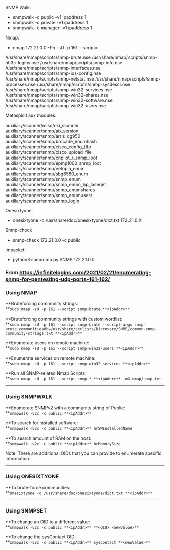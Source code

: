 SNMP Walk: 


- snmpwalk -c public -v1 ipaddress 1
- snmpwalk -c private -v1 ipaddress 1
- snmpwalk -c manager -v1 ipaddress 1


Nmap: 

- nmap 172.21.0.0 -Pn -sU -p 161 --script=

/usr/share/nmap/scripts/snmp-brute.nse
/usr/share/nmap/scripts/snmp-hh3c-logins.nse
/usr/share/nmap/scripts/snmp-info.nse
/usr/share/nmap/scripts/snmp-interfaces.nse
/usr/share/nmap/scripts/snmp-ios-config.nse
/usr/share/nmap/scripts/snmp-netstat.nse
/usr/share/nmap/scripts/snmp-processes.nse
/usr/share/nmap/scripts/snmp-sysdescr.nse
/usr/share/nmap/scripts/snmp-win32-services.nse
/usr/share/nmap/scripts/snmp-win32-shares.nse
/usr/share/nmap/scripts/snmp-win32-software.nse
/usr/share/nmap/scripts/snmp-win32-users.nse

Metasploit aux modules: 

 auxiliary/scanner/misc/oki_scanner                                    
 auxiliary/scanner/snmp/aix_version                                   
 auxiliary/scanner/snmp/arris_dg950                                   
 auxiliary/scanner/snmp/brocade_enumhash                               
 auxiliary/scanner/snmp/cisco_config_tftp                               
 auxiliary/scanner/snmp/cisco_upload_file                              
 auxiliary/scanner/snmp/cnpilot_r_snmp_loot                             
 auxiliary/scanner/snmp/epmp1000_snmp_loot                             
 auxiliary/scanner/snmp/netopia_enum                                    
 auxiliary/scanner/snmp/sbg6580_enum                                 
 auxiliary/scanner/snmp/snmp_enum                                 
 auxiliary/scanner/snmp/snmp_enum_hp_laserjet                           
 auxiliary/scanner/snmp/snmp_enumshares                                
 auxiliary/scanner/snmp/snmp_enumusers                                 
 auxiliary/scanner/snmp/snmp_login                                     


Onesixtyone: 

- onesixtyone -c /usr/share/doc/onesixtyone/dict.txt 172.21.0.X

Snmp-check


- snmp-check 172.21.0.0 -c public


Impacket: 

- python3 samdump.py SNMP 172.21.0.0


### From https://infinitelogins.com/2021/02/21/enumerating-snmp-for-pentesting-udp-ports-161-162/

### Using NMAP

**Bruteforcing community strings:  
**`sudo nmap -sU -p 161 --script snmp-brute **<ipAddr>**`

**Bruteforcing community strings with custom wordlist:  
**`sudo nmap -sU -p 161 --script snmp-brute --script-args snmp-brute.communitiesdb=/usr/share/seclists/Discovery/SNMP/common-snmp-community-strings.txt **<ipAddr>**`

**Enumerate users on remote machine:  
**`sudo nmap -sU -p 161 --script snmp-win32-users **<ipAddr>**`

**Enumerate services on remote machine:  
**`sudo nmap -sU -p 161 --script snmp-win32-services **<ipAddr>**`

**Run all SNMP-related Nmap Scripts:  
**`sudo nmap -sU -p 161 --script snmp-* **<ipAddr>** -oG nmap/snmp.txt`

---

### Using SNMPWALK

**Enumerate SNMPv2 with a community string of Public:  
**`snmpwalk -v2c -c public **<ipAddr>**`

**To search for installed software:  
**`snmpwalk -v2c -c public **<ipAddr>** hrSWInstalledName`

**To search amount of RAM on the host:  
**`snmpwalk -v2c -c public **<ipAddr>** hrMemorySize`

Note: There are additional OIDs that you can provide to enumerate specific information.

---

### Using ONESIXTYONE

**To brute-force communities:  
**`onesixtyone -c /usr/share/doc/onesixtyone/dict.txt **<ipAddr>**`

---

### Using SNMPSET

**To change an OID to a different value:  
**`snmpwalk -v2c -c public **<ipAddr>** **<OID> <newValue>**`

**To change the sysContact OID:  
**`snmpwalk -v2c -c public **<ipAddr>** sysContact **<newValue>**`